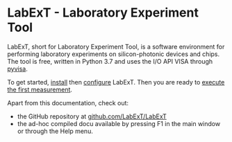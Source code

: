 # LabExT - Laboratory Experiment Tool

LabExT, short for Laboratory Experiment Tool, is a software environment for performing laboratory
experiments on silicon-photonic devices and chips. The tool is free, written in Python 3.7 and uses the I/O API VISA through [pyvisa](https://github.com/pyvisa/pyvisa).

To get started, [install](./installation.md) then [configure](./settings_configuration.md) LabExT. Then you are ready to [execute the first measurement](./first_simple_measurement.md).

Apart from this documentation, check out:

* the GitHub repository at [github.com/LabExT/LabExT](https://github.com/LabExT/LabExT)
* the ad-hoc compiled docu available by pressing F1 in the main window or through the Help menu.
